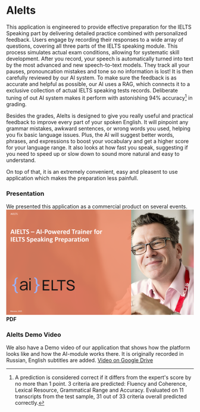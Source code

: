# AIelts

This application is engineered to provide effective preparation for the IELTS Speaking part by delivering detailed practice combined with personalized feedback.
Users engage by recording their responses to a wide array of questions, covering all three parts of the IELTS speaking module. This process simulates actual exam conditions, allowing for systematic skill development. 
After you record, your speech is automatically turned into text by the most advanced and new speech-to-text models. They track all your pauses, pronouncation mistakes and tone so no information is lost! It is then carefully reviewed by our AI system. To make sure the feedback is as accurate and helpful as possible, our AI uses a RAG, which connects it to a exclusive collection of actual IELTS speaking tests records. Deliberate tuning of out AI system makes it perform with astonishing 94% accuracy[^1] in grading. 


Besides the grades, AIelts is designed to give you really useful and practical feedback to improve every part of your spoken English. It will pinpoint any grammar mistakes, awkward sentences, or wrong words you used, helping you fix basic language issues.  Plus, the AI will suggest better words, phrases, and expressions to boost your vocabulary and get a higher score for your language range. It also looks at how fast you speak, suggesting if you need to speed up or slow down to sound more natural and easy to understand.

On top of that, it is an extremely convenient, easy and pleasent to use application which makes the preparation less painfull.



[^1]:A prediction is considered correct if it differs from the expert's score by no more than 1 point. 3 criteria are predicted: Fluency and Coherence, Lexical Resource, Grammatical Range and Accuracy. Evaluated on 11 transcripts from the test sample, 31 out of 33 criteria overall predicted correctly.


### Presentation 
We presented this application as a commercial product on several events. 
[![Presentation preview](./docs/AIELTS_presentation_preview.png)](./docs/AIELTS_presentation.pdf)
**PDF**


### AIelts Demo Video 
We also have a Demo video of our application that shows how the platform looks like and how the AI-module works there. 
It is originally recorded in Russian, English subtitles are added. 
[Video on Google Drive](https://drive.google.com/file/d/1BUK7K1PCm470ajwsRx5QvEnTjSiQWDM9/view?usp=sharing)